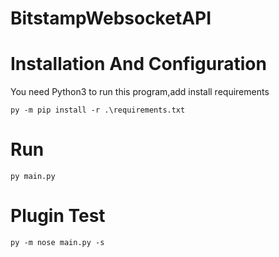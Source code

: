 # BitstampWebsocketAPI

# Installation And Configuration


You need Python3 to run this program,add install requirements

    py -m pip install -r .\requirements.txt


# Run

    py main.py


# Plugin Test

    py -m nose main.py -s